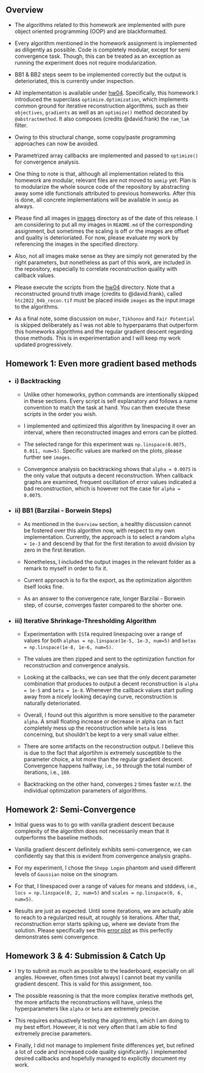 ## Overview

* The algorithms related to this homework are implemented with pure object oriented programming (OOP) and are blackformatted.

* Every algorithm mentioned in the homework assignment is implemented as diligently as possible. Code is completely modular, except for semi convergence task. Though, this can be treated as an exception as running the experiment does not require modularization.

* BB1 & BB2 steps seem to be implemented correctly but the output is deterioriated, this is currently under inspection.

* All implementation is available under [hw04](https://gitlab.lrz.de/IP/teaching/applied-optimization-methods-for-inverse-problems/aomip-kaan-guney-keklikci/-/tree/main/homework/hw04). Specifically, this homework I introduced the superclass `optimize.Optimization`, which implements common ground for iterative reconstruction algorithms, such as their `objectives`, `gradients` as well as an `optimize()` method decorated by `@abstractmethod`. It also composes (credits @david.frank) the `ram_lak` filter.

* Owing to this structural change, some copy/paste programming approaches can now be avoided. 

* Parametrized array callbacks are implemented and passed to `optimize()` for convergence analysis.

* One thing to note is that, although all implementation related to this homework are modular, relevant files are not moved to `aomip` yet. Plan is to modularize the whole source code of the repository by abstracting away some idle functionals attributed to previous homeworks. After this is done, all concrete implementations will be available in `aomip` as always.

* Please find all images in [images](https://gitlab.lrz.de/IP/teaching/applied-optimization-methods-for-inverse-problems/aomip-kaan-guney-keklikci/-/tree/main/homework/hw04/images/) directory as of the date of this release. I am considering to put all my images in `README.md` of the corresponding assignment, but sometimes the scaling is off or the images are offset and quality is deterioriated. For now, please evaluate my work by referencing the images in the specified directory. 

* Also, not all images make sense as they are simply not generated by the right parameters, but nonetheless as part of this work, are included in the repository, especially to correlate reconstruction quality with callback values.

* Please execute the scripts from the [hw04](https://gitlab.lrz.de/IP/teaching/applied-optimization-methods-for-inverse-problems/aomip-kaan-guney-keklikci/-/tree/main/homework/hw04) directory. Note that a reconstructed ground truth image (credits to @david.frank), called `htc2022_04b_recon.tif` must be placed inside `images` as the input image to the algorithms.

* As a final note, some discussion on `Huber`, `Tikhonov` and `Fair Potential` is skipped deliberately as I was not able to hyperparams that outperform this homeworks algorithms and the regular gradient descent regarding those methods. This is in experimentation and I will keep my work updated progressively.

## Homework 1: Even more gradient based methods

  - ### i) Backtracking

    - Unlike other homeworks, python commands are intentionally skipped in these sections. Every script is self explanatory and follows a name convention to match the task at hand. You can then execute these scripts in the order you wish. 
    
    - I implemented and optimized this algorithm by linespacing it over an interval, where then reconstructed images and errors can be plotted.
    
    - The selected range for this experiment was `np.linspace(0.0075, 0.011, num=5)`. Specific values are marked on the plots, please further see `images`.
    
    - Convergence analysis on backtracking shows that `alpha = 0.0075` is the only value that outputs a decent reconstruction. When callback graphs are examined, frequent oscillation of error values indicated a bad reconstruction, which is however not the case for `alpha = 0.0075`.
    
  - ### ii) BB1 (Barzilai - Borwein Steps)

    - As mentioned in the `Overview` section, a healthy discussion cannot be fostered over this algorithm now, with respect to my own implementation. Currently, the approach is to select a random `alpha = 1e-3` and descend by that for the first iteration to avoid division by zero in the first iteration.

    - Nonetheless, I included the output images in the relevant folder as a remark to myself in order to fix it. 

    - Current approach is to fix the export, as the optimization algorithm itself looks fine.

    - As an answer to the convergence rate, longer Barzilai - Borwein step, of course, converges faster compared to the shorter one.
    
  - ### iii) Iterative Shrinkage-Thresholding Algorithm

    - Experimentation with `ISTA` required linespacing over a range of values for both `alphas = np.linspace(1e-5, 1e-3, num=5)` and `betas = np.linspace(1e-8, 1e-6, num=5)`.

    - The values are then zipped and sent to the optimization function for reconstruction and convergence analysis.

    - Looking at the callbacks, we can see that the only decent parameter combination that produces to output a decent reconstruction is `alpha = 1e-5` and `beta = 1e-8`. Whenever the callback values start pulling away from a nicely looking decaying curve, reconstruction is naturally deterioriated.

    - Overall, I found out this algorithm is more sensitive to the parameter `alpha`. A small floating increase or decrease in alpha can in fact completely mess up the reconstruction while `beta` is less concerning, but shouldn't be kept to a very small value either.

    - There are some artifacts on the reconstruction output. I believe this is due to the fact that algortihm is extremely susceptible to the parameter choice, a lot more than the regular gradient descent. Convergence happens halfway, i.e., `50` through the total number of iterations, i.e., `100`.
     
    - Backtracking on the other hand, converges `2` times faster w.r.t. the individual optimization parameters of algorithms.

    
## Homework 2: Semi-Convergence

- Initial guess was to to go with vanilla gradient descent because complexity of the algorithm does not necessarily mean that it outperforms the baseline methods.

- Vanilla gradient descent definitely exhibits semi-convergence, we can confidently say that this is evident from convergence analysis graphs. 

- For my experiment, I chose the `Shepp Logan` phantom and used different levels of `Gaussian` noise on the sinogram. 

- For that, I linespaced over a range of values for means and stddevs, i.e., `locs = np.linspace(0, 2, num=5)` and `scales = np.linspace(0, 6, num=5)`.

- Results are just as expected. Until some iterations, we are actually able to reach to a regularized result, at roughly `50` iterations. After that, reconstruction error starts spiking up, where we deviate from the solution. Please specifically see this [error plot](https://gitlab.lrz.de/IP/teaching/applied-optimization-methods-for-inverse-problems/aomip-kaan-guney-keklikci/-/tree/main/homework/hw04/images/semi_convergence_error2.png) as this perfectly demonstrates semi convergence.
    
## Homework 3 & 4: Submission & Catch Up

- I try to submit as much as possible to the leaderboard, especially on all angles. However, often times (not always) I cannot beat my vanilla gradient descent. This is valid for this assignment, too. 

- The possible reasoning is that the more complex iterative methods get, the more artifacts the reconstructions will have, unless the hyperparameters like `alpha` or `beta` are extremely precise. 

- This requires exhaustively testing the algorithms, which I am doing to my best effort. However, it is not very often that I am able to find extremely precise parameters.

- Finally, I did not manage to implement finite differences yet, but refined a lot of code and increased code quality significantly. I implemented desired callbacks and hopefully managed to explicitly document my work.
